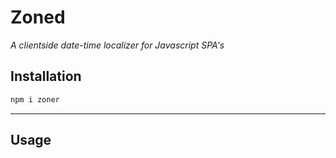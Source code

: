 # Zoned
*A clientside date-time localizer for Javascript SPA's*
## Installation
```js
npm i zoner
```

-----
## Usage

